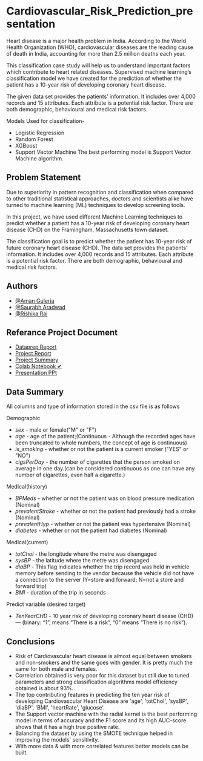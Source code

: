 # Cardiovascular_Risk_Prediction_presentation

Heart disease is a major health problem in India. According to the World Health Organization (WHO), cardiovascular diseases are the leading cause of death in India, accounting for more than 2.5 million deaths each year.

This classification case study will help us to understand important factors which contribute to heart related diseases. Supervised machine learning’s classification model we have created for the prediction of  whether the patient has a 10-year risk of developing coronary heart disease.

The given data set provides the patients’ information. It includes over 4,000 records and 15 attributes. Each attribute is a potential risk factor. There are both demographic, behavioural and medical risk factors.

Models Used for classification-
- Logistic Regression
- Random Forest
- XGBoost
- Support Vector Machine
The best performing model is Support Vector Machine algorithm.

## Problem Statement

Due to superiority in pattern recognition and classification when compared to other traditional statistical approaches, doctors and scientists alike have turned to machine learning (ML) techniques to develop screening tools.

In this project, we have used different Machine Learning techniques to predict whether a patient has a 10-year risk of developing coronary heart disease (CHD) on the Framingham, Massachusetts town dataset.

The classification goal is to predict whether the patient has 10-year risk of future coronary heart disease (CHD). The data set provides the patients’ information. It includes over 4,000 records and 15 attributes. Each attribute is a potential risk factor. There are both demographic, behavioural and medical risk factors. 

## Authors

- [@Aman Guleria](https://www.github.com/AMAN-GULERIA)
- [@Saurabh Aradwad](https://www.github.com/SaurabhAradwad)
- [@Rishika Rai](https://www.github.com/Rishika70)


## Referance Project Document

- [Dataprep Report](https://drive.google.com/file/d/1D-650REB2BUQgE2d7xqCAPME8SwMeyNE/view?usp=share_link)
- [Project Report](https://docs.google.com/document/d/1QSCDqAC_MoXteTYedrVYmjrzeFMzbv8gFpGrjTGKfPk/edit?usp=share_link)
- [Project Summary](https://docs.google.com/document/d/1wS36wU7TN42WnKXJh3SdA4bhYGQo70s0AYwveVTjZjU/edit?usp=share_link)
- [Colab Notebook ✔](https://colab.research.google.com/drive/1kJi6m8AbqvVqkcuwkOV0XToPvWQpVozx?usp=share_link)
- [Presentation PPt](https://docs.google.com/presentation/d/1IGQ2yNI4yTvQp8qBNndLPPeL_ZMeoanEaS1BqLJsGjQ/edit?usp=share_link)

## Data Summary

All columns and type of information stored in the csv file is as follows

Demographic 

- *sex* - male or female("M" or "F")
- *age* - age of the patient;(Continuous - Although the recorded ages have been truncated to whole numbers, the concept of age is continuous)
- *is_smoking* - whether or not the patient is a current smoker ("YES" or "NO")
- *cigsPerDay* - the number of cigarettes that the person smoked on average in one day.(can be considered continuous as one can have any number of cigarettes, even half a cigarette.) 

Medical(history)

- *BPMeds* - whether or not the patient was on blood pressure medication (Nominal)
- *prevalentStroke* - whether or not the patient had previously had a stroke (Nominal) 
- *prevalentHyp* - whether or not the patient was hypertensive (Nominal) 
- *diabetes* - whether or not the patient had diabetes (Nominal)

Medical(current)

- *totChol* - the longitude where the metre was disengaged
- *sysBP* - the latitude where the metre was  disengaged
- *diaBP* - This flag indicates whether the trip record was  held in vehicle memory before sending to the vendor because the vehicle did not have a connection to the server (Y=store and forward; N=not a store and forward trip)
- *BMI* - duration of the trip in seconds

Predict variable (desired target)
- *TenYearCHD* - 10 year risk of developing coronary heart disease (CHD) — (binary: “1”, means “There is a risk”, “0” means “There is no risk”). 

## Conclusions

- Risk of Cardiovascular heart disease is almost equal between smokers and non-smokers and the same goes with gender. It is pretty much the same for both male and females.
- Correlation obtained is very poor for this dataset but still due to tuned parameters and strong classification algorithms model efficiency obtained is about 93%.
- The top contributing features in predicting the ten year risk of developing Cardiovascular Heart Disease are 'age', 'totChol', 'sysBP', 'diaBP', 'BMI', 'heartRate', 'glucose'.
- The Support vector machine with the radial kernel is the best performing model in terms of accuracy and the F1 score and Its high AUC-score shows that it has a high true positive rate.
- Balancing the dataset by using the SMOTE technique helped in improving the models' sensitivity. 
- With more data & with more correlated features better models can be built.
